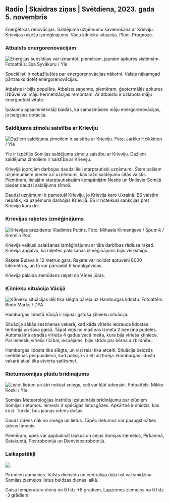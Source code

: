 ## Radio \| Skaidras ziņas \| Svētdiena, 2023. gada 5. novembris

Enerģētikas renovācijas. Saldējuma uzņēmumu savienošana ar Krieviju. Krievijas raķešu izmēģinājums. Vācu ķīlnieku situācija. Plūdi. Prognoze.

### Atbalsts energorenovācijām

![Enerģijas subsīdijas var izmantot, piemēram, jaunām apkures sistēmām. Fotoattēls: Esa Syväkuru / Yle](https://images.cdn.yle.fi/image/upload/c_crop,h_3349,w_5954,x_0,y_325/ar_1.7777777777777777,c_fill,g_faces,h_pr_670/w_pr_670/q_auto:eco/f_auto/fl_lossy/v1676637402/39-107442463ef747ea1acd)

Speciālisti ir nobažījušies par energorenovācijas nākotni. Valsts nākamgad pārtrauks dotēt energorenovācijas.

Atbalsts ir bijis populārs. Atbalsts saņemts, piemēram, ģeotermālās apkures izbūvei vai māju hermetizācijas remontam. Ar atbalstu ir uzlabota māju energoefektivitāte.

Īpašumu apsaimniekotāji baidās, ka samazināsies māju energorenovācijas, jo beigsies dotācija.

### Saldējuma zīmolu saistība ar Krieviju

![Dažiem saldējuma zīmoliem ir saistība ar Krieviju. Foto: Jarkko Heikkinen / Yle](https://images.cdn.yle.fi/image/upload/c_crop,h_2268,w_4031,x_0,y_0/ar_1.7777777777777777,c_fill,g_faces,h_6275,/d_1275,0q_auto:eco/f_auto/fl_lossy/v1682321321/39-110323664462e3b6fb8b)

Yle ir izpētījis Somijas saldējuma zīmolu saistību ar Krieviju. Dažiem saldējuma zīmoliem ir saistība ar Krieviju.

Krievijā joprojām darbojas daudzi lieli starptautiski uzņēmumi. Šiem pašiem uzņēmumiem pieder arī uzņēmumi, kas ražo saldējumu citās valstīs. Piemēram, lielajām starptautiskajām kompānijām Nestle un Unilever Somijā pieder daudzi saldējuma zīmoli.

Daudzi uzņēmumi ir pametuši Krieviju, jo Krievija karo Ukrainā. ES valstīm nepatīk, ka uzņēmumi darbojas Krievijā. ES ir noteikusi sankcijas pret Krieviju kara dēļ.

### Krievijas raķetes izmēģinājums

![Krievijas prezidents Vladimirs Putins. Foto: Mihaels Klimentjevs / Sputnik / Kremlin Pool](https://images.cdn.yle.fi/image/upload/c_crop,h_4519,w_8034,x_16,y_238/ar_1.7777777777777777,c_fild_g6_05/,prd_g6_7.0/q_auto:eco/f_auto/fl_lossy/v1678982359/39-108632664133bfc2dc51)

Krievija veikusi palaišanas izmēģinājumu ar tāla darbības rādiusa raķeti. Krievija apgalvo, ka raķetes palaišanas izmēģinājums bijis veiksmīgs.

Raķete Bulava ir 12 metrus gara. Raķete var nolidot aptuveni 8000 kilometrus, un tā var pārvadāt 6 kodolgalviņas.

Krievija palaida zemūdens raķeti no Vīnes jūras.

### Ķīlnieku situācija Vācijā

![Ķīlnieku situācijas dēļ tika slēgta pāreja uz Hamburgas lidostu. Fotoattēls: Bodo Marks / DPA](https://images.cdn.yle.fi/image/upload/c_crop,h_2703,w_4806,x_0,y_500/ar_1.777777777777777,c_fill,g_faces,h_675,0/dpr1_200,/.q_auto:eco/f_auto/fl_lossy/v1699181525/39-11959676547736ea1bc0)

Hamburgas lidostā Vācijā ir bijusi ilgstoša ķīlnieku situācija.

Situācija sākās sestdienas vakarā, kad kāds vīrietis iebrauca lidostas teritorijā un šāva gaisā. Tāpat viņš no mašīnas izmeta 2 benzīna pudeles. Automašīnā atradās vīrieša 4 gadus vecā meita, kura bija vīrieša ķīlniece. Par iemeslu vīrieša rīcībai, iespējams, bijis strīds par bērna aizbildnību.

Hamburgas lidosta tika slēgta, un visi reisi tika atcelti. Situācija beidzās svētdienas pēcpusdienā, kad policija vīrieti aizturēja. Hamburgas lidosta vakarā atkal tika atvērta satiksmei.

### Rietumsomijas plūdu brīdinājums

![Līstot lietum un ātri nokūst sniegs, ceļi var kļūt ūdeņaini. Fotoattēls: Mikko Koski / Yle](https://images.cdn.yle.fi/image/upload/c_crop,h_3078,w_5472,x_0,y_218/ar_1.7777777777777777,c_fill,g_faces,h_6200./d_1275,0q_auto:eco/f_auto/fl_lossy/v1697618867/39-11828126521489e76d51)

Somijas Meteoroloģijas institūts izsludinājis brīdinājumu par plūdiem Somijas rietumos. Iemesls ir spēcīgas lietusgāzes. Apkārtnē ir snidzis, kas kūst. Turklāt būs jaunas ūdens dušas.

Daudz ūdens nāk no sniega un lietus. Tāpēc rietumos var paaugstināties ūdens līmenis.

Piemēram, upes var appludināt laukus un ceļus Somijas ziemeļos, Pirkanmā, Satakuntā, Postrobotnijā un Dienvidostrobotnijā.

### Laikapstākļi

![](https://images.cdn.yle.fi/image/upload/c_crop,h_1080,w_1919,x_0,y_0/ar_1.7777777777777777,c_fill,g_faces,h_675,w_1200/0/q_1e.f_auto/fl_lossy/v1699200945/39-11960206547bf95c98f5)

Pirmdien apmācies. Valsts dienvidu un centrālajā daļā līst vai smidzina. Somijas ziemeļos lietus beidzas dienas laikā.

Gaisa temperatūra dienā no 0 līdz +8 grādiem, Lapzemes ziemeļos no 0 līdz -3 grādiem.